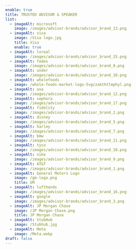 ```yaml
---
enable: true
title: TRUSTED ADVISOR & SPEAKER
list:
  - imageAlt: microsoft
    image: /images/advisor-brands/advisor_brand_13.png
  - imageAlt: visa
    image: /Visa logo.jpg
    title: Visa
    enable: true
  - imageAlt: loreal
    image: /images/advisor-brands/advisor_brand_15.png
  - imageAlt: fedex
    image: /images/advisor-brands/advisor_brand_8.png
  - imageAlt: under
    image: /images/advisor-brands/advisor_brand_10.png
  - imageAlt: wholefoods
    image: /whole-foods-market-logo-5vgczakthtlmphyl.png
  - imageAlt: axa
    image: /images/advisor-brands/advisor_brand_12.png
  - imageAlt: sephora
    image: /images/advisor-brands/advisor_brand_17.png
  - imageAlt: fidelity
    image: /images/advisor-brands/advisor_brand_2.png
  - imageAlt: disney
    image: /images/advisor-brands/advisor_brand_5.png
  - imageAlt: harley
    image: /images/advisor-brands/advisor_brand_7.png
  - imageAlt: bmw
    image: /images/advisor-brands/advisor_brand_11.png
  - imageAlt: tyco
    image: /images/advisor-brands/advisor_brand_18.png
  - imageAlt: nike
    image: /images/advisor-brands/advisor_brand_9.png
  - imageAlt: AT&T
    image: /images/advisor-brands/advisor_brand_1.png
  - imageAlt: General Motors Logo
    image: /gm-logo.png
    title: GM
  - imageAlt: lufthands
    image: /images/advisor-brands/advisor_brand_16.png
  - imageAlt: google
    image: /images/advisor-brands/advisor_brand_3.png
  - imageAlt: JP Morgan Chase
    image: /JP Morgan Chase.png
    title: JP Morgan Chase
  - imageAlt: StubHub
    image: /Stubhub.jpg
  - imageAlt: Meta
    image: /Meta.webp
draft: false
---
```

